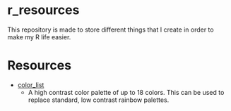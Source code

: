 # r_resources
This repository is made to store different things that I create in order to make my R life easier.

# Resources
- [color_list](https://github.com/jenfransson/r_resources/blob/main/code/color_list.R)
	- A high contrast color palette of up to 18 colors. This can be used to replace standard, low contrast rainbow palettes.
